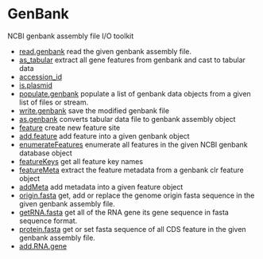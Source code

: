 ﻿# GenBank

NCBI genbank assembly file I/O toolkit

+ [read.genbank](GenBank/read.genbank.1) read the given genbank assembly file.
+ [as_tabular](GenBank/as_tabular.1) extract all gene features from genbank and cast to tabular data
+ [accession_id](GenBank/accession_id.1) 
+ [is.plasmid](GenBank/is.plasmid.1) 
+ [populate.genbank](GenBank/populate.genbank.1) populate a list of genbank data objects from a given list of files or stream.
+ [write.genbank](GenBank/write.genbank.1) save the modified genbank file
+ [as.genbank](GenBank/as.genbank.1) converts tabular data file to genbank assembly object
+ [feature](GenBank/feature.1) create new feature site
+ [add.feature](GenBank/add.feature.1) add feature into a given genbank object
+ [enumerateFeatures](GenBank/enumerateFeatures.1) enumerate all features in the given NCBI genbank database object
+ [featureKeys](GenBank/featureKeys.1) get all feature key names
+ [featureMeta](GenBank/featureMeta.1) extract the feature metadata from a genbank clr feature object
+ [addMeta](GenBank/addMeta.1) add metadata into a given feature object
+ [origin.fasta](GenBank/origin.fasta.1) get, add or replace the genome origin fasta sequence in the given genbank assembly file.
+ [getRNA.fasta](GenBank/getRNA.fasta.1) get all of the RNA gene its gene sequence in fasta sequence format.
+ [protein.fasta](GenBank/protein.fasta.1) get or set fasta sequence of all CDS feature in the given genbank assembly file.
+ [add.RNA.gene](GenBank/add.RNA.gene.1) 
